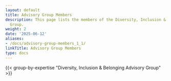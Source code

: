 ```yaml
---
layout: default
title: Advisory Group Members
description: This page lists the members of the Diversity, Inclusion & Belonging Advisory
  Group.
weight: 2
date: '2025-06-12'
aliases:
- /docs/advisory-group-members_1_1/
linkTitle: Advisory Group Members
type: docs
---
```


{{< group-by-expertise "Diversity, Inclusion & Belonging Advisory Group" >}}
